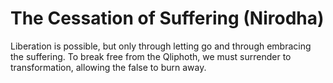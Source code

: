 # The Cessation of Suffering (Nirodha)


Liberation is possible, but only through letting go and through embracing the suffering. To break free from the Qliphoth, we must surrender to transformation, allowing the false to burn away.
